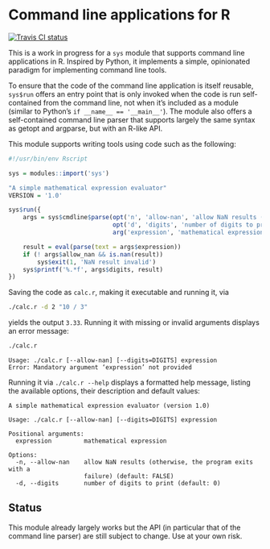 # Command line applications for R

[![Travis CI
status](https://travis-ci.org/klmr/sys.svg?branch=master)](https://travis-ci.org/klmr/sys)



This is a work in progress for a `sys` module that supports command line
applications in R. Inspired by Python, it implements a simple, opinionated
paradigm for implementing command line tools.

To ensure that the code of the command line application is itself reusable,
`sys$run` offers an entry point that is only invoked when the code is run
self-contained from the command line, not when it’s included as a module
(similar to Python’s `if __name__ == '__main__'`). The module also offers a
self-contained command line parser that supports largely the same syntax as
getopt and argparse, but with an R-like API.

This module supports writing tools using code such as the following:


```r
#!/usr/bin/env Rscript

sys = modules::import('sys')

"A simple mathematical expression evaluator"
VERSION = '1.0'

sys$run({
    args = sys$cmdline$parse(opt('n', 'allow-nan', 'allow NaN results (otherwise, the program exits with a failure)', FALSE),
                             opt('d', 'digits', 'number of digits to print', 0),
                             arg('expression', 'mathematical expression'))

    result = eval(parse(text = args$expression))
    if (! args$allow_nan && is.nan(result))
        sys$exit(1, 'NaN result invalid')
    sys$printf('%.*f', args$digits, result)
})
```

Saving the code as `calc.r`, making it executable and running
it, via

```bash
./calc.r -d 2 "10 / 3"
```

yields the output `3.33`. Running it with missing
or invalid arguments displays an error message:

```bash
./calc.r
```
```
Usage: ./calc.r [--allow-nan] [--digits=DIGITS] expression
Error: Mandatory argument ‘expression’ not provided
```

Running it via `./calc.r --help` displays a formatted help message, listing the
available options, their description and default values:

```
A simple mathematical expression evaluator (version 1.0)

Usage: ./calc.r [--allow-nan] [--digits=DIGITS] expression

Positional arguments:
  expression         mathematical expression

Options:
  -n, --allow-nan    allow NaN results (otherwise, the program exits with a
                     failure) (default: FALSE)
  -d, --digits       number of digits to print (default: 0)
```

## Status

This module already largely works but the API (in particular that of the command
line parser) are still subject to change. Use at your own risk.
